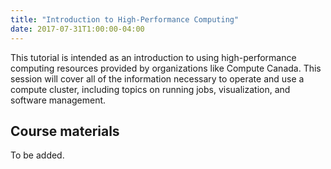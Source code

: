 ```yaml
---
title: "Introduction to High-Performance Computing"
date: 2017-07-31T1:00:00-04:00
---
```


This tutorial is intended as an introduction to using high-performance computing 
resources provided by organizations like Compute Canada. 
This session will cover all of the information necessary to operate and use 
a compute cluster, including topics on running jobs, visualization, and software management. 

## Course materials

To be added.

